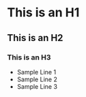 # This is an H1

## This is an H2

### This is an H3
- Sample Line 1
- Sample Line 2
- Sample Line 3
